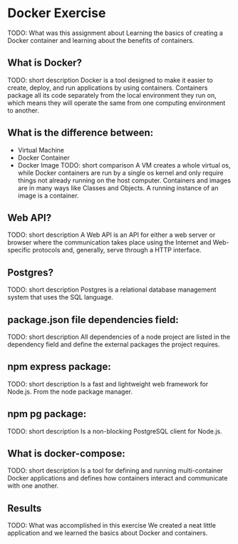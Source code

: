 # Docker Exercise
TODO: What was this assignment about
    Learning the basics of creating a Docker container and learning about the benefits of containers.

## What is Docker?
TODO: short description
    Docker is a tool designed to make it easier to create, deploy, and run applications by using containers. Containers package all its code separately from the local environment they run on, which means they will operate the same from one computing environment to another.

## What is the difference between:
* Virtual Machine
* Docker Container
* Docker Image
TODO: short comparison
    A VM creates a whole virtual os, while Docker containers are run by a single os kernel and only require things not already running on the host computer. 
    Containers and images are in many ways like Classes and Objects. A running instance of an image is a container.

## Web API?
TODO: short description
    A Web API is an API for either a web server or browser where the communication takes place using the Internet and Web-specific protocols and, generally, serve through a HTTP interface.

## Postgres?
TODO: short description
    Postgres is a relational database management system that uses the SQL language.

## package.json file dependencies field:
TODO: short description
    All dependencies of a node project are listed in the dependency field and define the external packages the project requires.

## npm express package:
TODO: short description
    Is a fast and lightweight web framework for Node.js. From the node package manager.

## npm pg package:
TODO: short description
    Is a non-blocking PostgreSQL client for Node.js.

## What is docker-compose:
TODO: short description
    Is a tool for defining and running multi-container Docker applications and defines how containers interact and communicate with one another.

## Results
TODO: What was accomplished in this exercise
	We created a neat little application and we learned the basics about Docker and containers.
